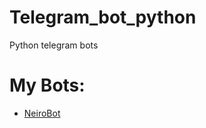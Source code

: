 # Telegram_bot_python
Python telegram bots

# My Bots:
- [NeiroBot](https://github.com/Dmitriy1594/Telegram_bot_python/tree/NeiroBot)
